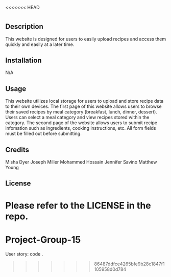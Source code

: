 <<<<<<< HEAD
# <Project-Group-15-My-Recipe-Journal>

## Description
This website is designed for users to easily upload recipes and access them quickly and easily at a later time. 

## Installation
N/A

## Usage 
This website utilizes local storage for users to upload and store recipe data to their own devices. The first page of this website allows users to browse their saved recipes by meal category (breakfast, lunch, dinner, dessert). Users can select a meal category and view recipes stored within the category. The second page of the website allows users to submit recipe infomation such as ingredients, cooking instructions, etc. All form fields must be filled out before submitting. 

## Credits
Misha Dyer
Joseph Miller
Mohammed Hossain
Jennifer Savino
Matthew Young

## License
Please refer to the LICENSE in the repo.
=======
# Project-Group-15
User story: code .
>>>>>>> 86487ddfce4265bfe9b28c1847f1105958d0d784
